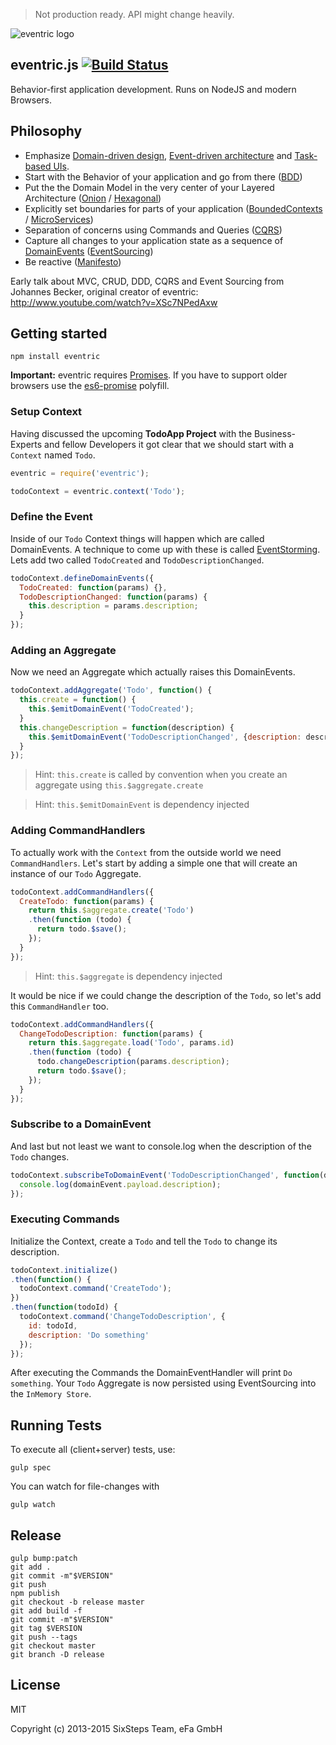 > Not production ready. API might change heavily.

![eventric logo](https://raw.githubusercontent.com/wiki/efacilitation/eventric/eventric_logo.png)

## eventric.js [![Build Status](https://travis-ci.org/efacilitation/eventric.svg?branch=master)](https://travis-ci.org/efacilitation/eventric)

Behavior-first application development. Runs on NodeJS and modern Browsers.

## Philosophy

* Emphasize [Domain-driven design](https://www.goodreads.com/book/show/179133.Domain_Driven_Design), [Event-driven architecture](https://www.goodreads.com/book/show/12369902-event-centric) and [Task-based UIs](http://cqrs.wordpress.com/documents/task-based-ui).
* Start with the Behavior of your application and go from there ([BDD](http://dannorth.net/introducing-bdd/))
* Put the the Domain Model in the very center of your Layered Architecture ([Onion](http://jeffreypalermo.com/blog/the-onion-architecture-part-1/) / [Hexagonal](http://alistair.cockburn.us/Hexagonal+architecture))
* Explicitly set boundaries for parts of your application ([BoundedContexts](https://en.wikipedia.org/wiki/Domain-driven_design#Bounded_context) / [MicroServices](http://martinfowler.com/articles/microservices.html))
* Separation of concerns using Commands and Queries ([CQRS](http://msdn.microsoft.com/en-us/library/jj554200.aspx))
* Capture all changes to your application state as a sequence of [DomainEvents](http://www.udidahan.com/2009/06/14/domain-events-salvation/) ([EventSourcing](http://martinfowler.com/eaaDev/EventSourcing.html))
* Be reactive ([Manifesto](http://www.reactivemanifesto.org))

Early talk about MVC, CRUD, DDD, CQRS and Event Sourcing from Johannes Becker, original creator of eventric: http://www.youtube.com/watch?v=XSc7NPedAxw

## Getting started

```
npm install eventric
```

**Important:** eventric requires [Promises](https://developer.mozilla.org/en-US/docs/Web/JavaScript/Reference/Global_Objects/Promise).
If you have to support older browsers use the [es6-promise](https://github.com/jakearchibald/es6-promise) polyfill.

### Setup Context

Having discussed the upcoming **TodoApp Project** with the Business-Experts and fellow Developers it got clear that we should start with a `Context` named `Todo`.

```javascript
eventric = require('eventric');

todoContext = eventric.context('Todo');
```


### Define the Event

Inside of our `Todo` Context things will happen which are called DomainEvents. A technique to come up with these is called [EventStorming](http://ziobrando.blogspot.co.uk/2013/11/introducing-event-storming.html). Lets add two called `TodoCreated` and `TodoDescriptionChanged`.

```javascript
todoContext.defineDomainEvents({
  TodoCreated: function(params) {},
  TodoDescriptionChanged: function(params) {
    this.description = params.description;
  }
});
```


### Adding an Aggregate

Now we need an Aggregate which actually raises this DomainEvents.

```javascript
todoContext.addAggregate('Todo', function() {
  this.create = function() {
    this.$emitDomainEvent('TodoCreated');
  }
  this.changeDescription = function(description) {
    this.$emitDomainEvent('TodoDescriptionChanged', {description: description});
  }
});
```
> Hint: `this.create` is called by convention when you create an aggregate using `this.$aggregate.create`

> Hint: `this.$emitDomainEvent` is dependency injected


### Adding CommandHandlers

To actually work with the `Context` from the outside world we need `CommandHandlers`. Let's start by adding a simple one that will create an instance of our `Todo` Aggregate.

```javascript
todoContext.addCommandHandlers({
  CreateTodo: function(params) {
    return this.$aggregate.create('Todo')
    .then(function (todo) {
      return todo.$save();
    });
  }
});
```
> Hint: `this.$aggregate` is dependency injected

It would be nice if we could change the description of the `Todo`, so let's add this `CommandHandler` too.

```javascript
todoContext.addCommandHandlers({
  ChangeTodoDescription: function(params) {
    return this.$aggregate.load('Todo', params.id)
    .then(function (todo) {
      todo.changeDescription(params.description);
      return todo.$save();
    });
  }
});
```


### Subscribe to a DomainEvent

And last but not least we want to console.log when the description of the `Todo` changes.

```javascript
todoContext.subscribeToDomainEvent('TodoDescriptionChanged', function(domainEvent) {
  console.log(domainEvent.payload.description);
});
```


### Executing Commands

Initialize the Context, create a `Todo` and tell the `Todo` to change its description.

```javascript
todoContext.initialize()
.then(function() {
  todoContext.command('CreateTodo');
})
.then(function(todoId) {
  todoContext.command('ChangeTodoDescription', {
    id: todoId,
    description: 'Do something'
  });
});
```
After executing the Commands the DomainEventHandler will print `Do something`. Your `Todo` Aggregate is now persisted using EventSourcing into the `InMemory Store`.

## Running Tests

To execute all (client+server) tests, use:

```shell
gulp spec
```

You can watch for file-changes with

```shell
gulp watch
```


## Release

```
gulp bump:patch
git add .
git commit -m"$VERSION"
git push
npm publish
git checkout -b release master
git add build -f
git commit -m"$VERSION"
git tag $VERSION
git push --tags
git checkout master
git branch -D release
```


## License

MIT

Copyright (c) 2013-2015 SixSteps Team, eFa GmbH
